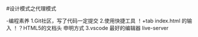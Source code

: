 #设计模式之代理模式

-编程素养
    1.Git社区，写了代码一定提交
    2.使用快捷工具
        ！+tab index.html 的输入
        ！？HTML5的文档头 申明方式
    3.vscode 最好的编辑器
        live-server
        